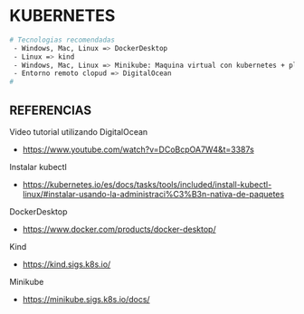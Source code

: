 KUBERNETES
===
```bash
# Tecnologias recomendadas 
 - Windows, Mac, Linux => DockerDesktop
 - Linux => kind
 - Windows, Mac, Linux => Minikube: Maquina virtual con kubernetes + plugins
 - Entorno remoto clopud => DigitalOcean
#
```


REFERENCIAS
---
Video tutorial utilizando DigitalOcean
- https://www.youtube.com/watch?v=DCoBcpOA7W4&t=3387s

Instalar kubectl
- https://kubernetes.io/es/docs/tasks/tools/included/install-kubectl-linux/#instalar-usando-la-administraci%C3%B3n-nativa-de-paquetes

DockerDesktop
- https://www.docker.com/products/docker-desktop/

Kind
- https://kind.sigs.k8s.io/

Minikube
- https://minikube.sigs.k8s.io/docs/